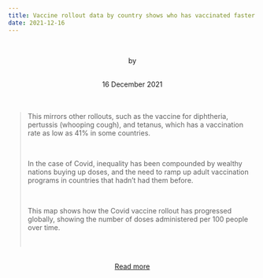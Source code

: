 ```yaml
---
title: Vaccine rollout data by country shows who has vaccinated faster – and why – exposing the global Covid-19 divide
date: 2021-12-16
---
```


<br><center>by </center><br>

<center>16 December 2021</center><br><br>

<blockquote><p>This mirrors other rollouts, such as the vaccine for diphtheria, pertussis (whooping cough), and tetanus, which has a vaccination rate as low as 41% in some countries.</p><br>

<p>In the case of Covid, inequality has been compounded by wealthy nations buying up doses, and the need to ramp up adult vaccination programs in countries that hadn’t had them before.</p><br>

<p>This map shows how the Covid vaccine rollout has progressed globally, showing the number of doses administered per 100 people over time.</p><br>

</blockquote><br>

<center><a href="https://www.theguardian.com/world/ng-interactive/2021/dec/17/vaccine-rollout-data-by-country-shows-who-has-vaccinated-faster-and-why-exposing-the-global-covid-19-divide">Read more</a></center>